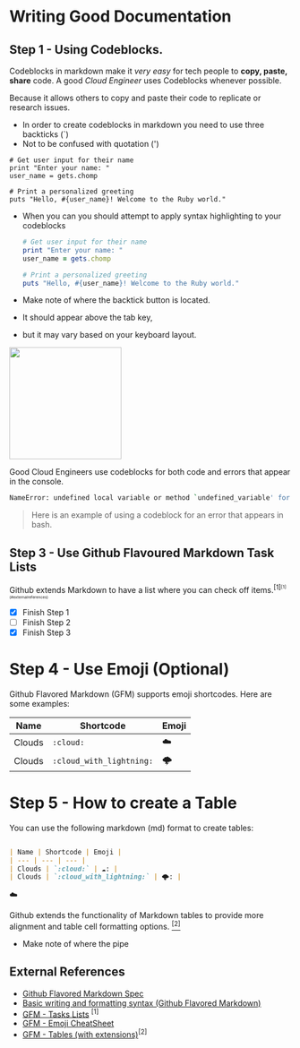 # Writing Good Documentation

## Step 1 - Using Codeblocks.

Codeblocks in markdown make it *very easy* for tech people to **copy, paste, share** code.
A good _Cloud Engineer_ uses Codeblocks whenever possible.

Because it allows others to copy and paste their code to replicate or research issues.


- In order to create codeblocks in markdown you need to use three backticks (`)
- Not to be confused with quotation (')
```
# Get user input for their name
print "Enter your name: "
user_name = gets.chomp

# Print a personalized greeting
puts "Hello, #{user_name}! Welcome to the Ruby world."
```

- When you can you should attempt to apply syntax highlighting to your codeblocks

  ```ruby
  # Get user input for their name
  print "Enter your name: "
  user_name = gets.chomp

  # Print a personalized greeting
  puts "Hello, #{user_name}! Welcome to the Ruby world."
  ```

- Make note of where the backtick button is located.
- It should appear above the tab key,
- but it may vary based on your keyboard layout.

<img width="200px" src="https://github.com/eluckeys/github-docs-example/assets/6654498/1b60ff70-ecda-48eb-87a2-947ffe9169d2" />

Good Cloud Engineers use codeblocks for both code and errors that appear in the console.

```bash
NameError: undefined local variable or method `undefined_variable' for main:Object
```
> Here is an example of using a codeblock for an error that appears in bash.

## Step 3 - Use Github Flavoured Markdown Task Lists
Github extends Markdown to have a list where you can check off items.<sup>[1]<sup/><sub>[1]<sub/>(#externalreferences)
- [x] Finish Step 1
- [ ] Finish Step 2
- [x] Finish Step 3

# Step 4 - Use Emoji  (Optional)

Github Flavored Markdown (GFM) supports emoji shortcodes.
Here are some examples:

| Name | Shortcode | Emoji |
| --- | --- | --- |
| Clouds | `:cloud:` | :cloud: |
| Clouds | `:cloud_with_lightning:` | :cloud_with_lightning: |


# Step 5 - How to create a Table

You can use the following markdown (md) format to create tables:

```markdown

| Name | Shortcode | Emoji |
| --- | --- | --- |
| Clouds | `:cloud:` | ☁️: |
| Clouds | `:cloud_with_lightning:` | 🌩️: |
```
:cloud:

Github extends the functionality of Markdown tables to provide more alignment and table cell formatting options.  [<sup>[2]</sup>](#externalreferences)
- Make note of where the pipe


## External References

- [Github Flavored Markdown Spec](https://github.github.com/gfm/)
- [Basic writing and formatting syntax (Github Flavored Markdown)](https://docs.github.com/en/get-started/writing-on-github/getting-started-with-writing-and-formatting-on-github/basic-writing-and-formatting-syntax)
- [GFM - Tasks Lists](https://docs.github.com/en/get-started/writing-on-github/getting-started-with-writing-and-formatting-on-github/basic-writing-and-formatting-syntax#task-lists) <sup>[1]<sup/>
- [GFM - Emoji CheatSheet](https://github.com/ikatyang/emoji-cheat-sheet)
- [GFM - Tables (with extensions)](https://github.github.com/gfm/#tables-extension-)<sup>[2]<sup/>
